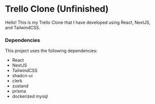 # Trello Clone (Unfinished)

Hello! This is my Trello Clone that I have developed
using React, NextJS, and TailwindCSS.

### Dependencies

This project uses the following dependencies:

- React
- NextJS
- TailwindCSS
- shadcn-ui
- clerk
- zustand
- prisma
- dockerized mysql
